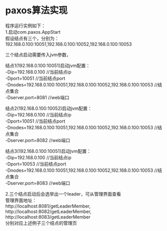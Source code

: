 # paxos算法实现

程序运行实例如下：<br/>
1.启动com.paxos.AppStart<br/>
  假设结点有三个，分别为：192.168.0.100:10051,192.168.0.100:10052,192.168.0.100:10053
 
 三个结点启动需要传入jvm参数，<br/>
 
 结点1(192.168.0.100:10051)启动jvm配置：<br/>
-Dip=192.168.0.100  //当前结点ip<br/>
-Dport=10051 //当前结点port<br/>
-Dnodes=192.168.0.100:10051,192.168.0.100:10052,192.168.0.100:10053 //结点集合<br/>
-Dserver.port=8081 //web端口<br/>

 结点2(192.168.0.100:10052)启动jvm配置：<br/>
-Dip=192.168.0.100  //当前结点ip<br/>
-Dport=10051 //当前结点port<br/>
-Dnodes=192.168.0.100:10051,192.168.0.100:10052,192.168.0.100:10053 //结点集合<br/>
-Dserver.port=8082 //web端口<br/>

 结点3(192.168.0.100:10051)启动jvm配置：<br/>
-Dip=192.168.0.100  //当前结点ip<br/>
-Dport=10053 //当前结点port<br/>
-Dnodes=192.168.0.100:10051,192.168.0.100:10052,192.168.0.100:10053 //结点集合<br/>
-Dserver.port=8083 //web端口<br/>

2.三个结点启动后会选举出一个leader，可从管理界面查看<br/>
  管理界面地址：<br/>
  http://localhost:8081/getLeaderMember,<br/>
  http://localhost:8082/getLeaderMember,<br/>
  http://localhost:8083/getLeaderMember<br/>
  分别对应上述例子三个结点的管理页
  

